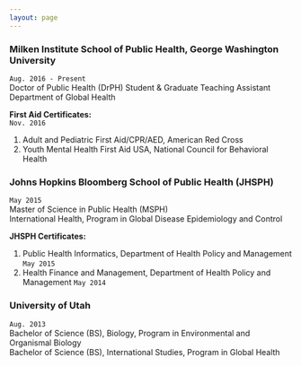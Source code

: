 ```yaml
---
layout: page
---
```


### Milken Institute School of Public Health, George Washington University  
`Aug. 2016 - Present`  
Doctor of Public Health (DrPH) Student & Graduate Teaching Assistant  
Department of Global Health  


__First Aid Certificates:__  
`Nov. 2016`  
1. Adult and Pediatric First Aid/CPR/AED, American Red Cross  
2. Youth Mental Health First Aid USA, National Council for Behavioral Health


### Johns Hopkins Bloomberg School of Public Health (JHSPH)  
`May 2015`  
Master of Science in Public Health (MSPH)  
International Health, Program in Global Disease Epidemiology and Control  


__JHSPH Certificates:__  
1. Public Health Informatics, Department of Health Policy and Management `May 2015`  
2. Health Finance and Management, Department of Health Policy and Management `May 2014`


### University of Utah  
`Aug. 2013`  
Bachelor of Science (BS), Biology, Program in Environmental and Organismal Biology  
Bachelor of Science (BS), International Studies, Program in Global Health                                    
